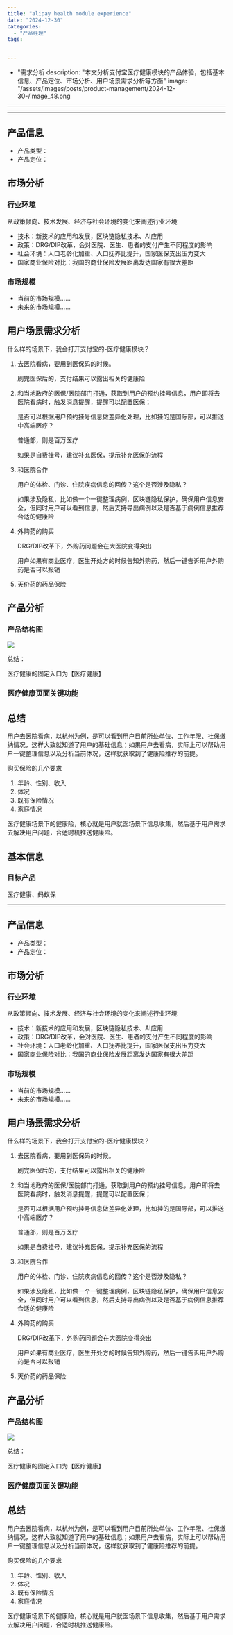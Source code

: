 ```yaml
---
title: "alipay health module experience"
date: "2024-12-30"
categories: 
  - "产品经理"
tags:


---
```


- "需求分析
description: "本文分析支付宝医疗健康模块的产品体验，包括基本信息、产品定位、市场分析、用户场景需求分析等方面"
image: "/assets/images/posts/product-management/2024-12-30-/image_48.png
---


---

## 产品信息

* 产品类型：
* 产品定位：

## 市场分析

### 行业环境

从政策倾向、技术发展、经济与社会环境的变化来阐述行业环境

* 技术：新技术的应用和发展，区块链隐私技术、AI应用
* 政策：DRG/DIP改革，会对医院、医生、患者的支付产生不同程度的影响
* 社会环境：人口老龄化加重、人口抚养比提升，国家医保支出压力变大
* 国家商业保险对比：我国的商业保险发展距离发达国家有很大差距

### 市场规模

* 当前的市场规模......
* 未来的市场规模......

## 用户场景需求分析

什么样的场景下，我会打开支付宝的-医疗健康模块？

1. 去医院看病，要用到医保码的时候。

   刷完医保后的，支付结果可以露出相关的健康险

2. 和当地政府的医保/医院部门打通，获取到用户的预约挂号信息，用户即将去医院看病时，触发消息提醒，提醒可以配置医保；

   是否可以根据用户预约挂号信息做差异化处理，比如挂的是国际部，可以推送中高端医疗？

   普通部，则是百万医疗

   如果是自费挂号，建议补充医保，提示补充医保的流程

3. 和医院合作

   用户的体检、门诊、住院疾病信息的回传？这个是否涉及隐私？

   如果涉及隐私，比如做一个一键整理病例，区块链隐私保护，确保用户信息安全，但同时用户可以看到信息，然后支持导出病例以及是否基于病例信息推荐合适的健康险

4. 外购药的购买

   DRG/DIP改革下，外购药问题会在大医院变得突出

   用户如果有商业医疗，医生开处方的时候告知外购药，然后一键告诉用户外购药是否可以报销

5. 天价药的药品保险

## 产品分析

### 产品结构图

![](/content/assets/images/product-management/2024-12-30-alipay-health-module-experience/image_48.png)

总结：

医疗健康的固定入口为【医疗健康】

### 医疗健康页面关键功能

## 总结

用户去医院看病，以杭州为例，是可以看到用户目前所处单位、工作年限、社保缴纳情况，这样大致就知道了用户的基础信息；如果用户去看病，实际上可以帮助用户一键整理信息以及分析当前体况，这样就获取到了健康险推荐的前提。

购买保险的几个要求

1. 年龄、性别、收入
2. 体况
3. 既有保险情况
4. 家庭情况

医疗健康场景下的健康险，核心就是用户就医场景下信息收集，然后基于用户需求去解决用户问题，合适时机推送健康险。
## 基本信息

### 目标产品
医疗健康、蚂蚁保

---

## 产品信息

* 产品类型：
* 产品定位：

## 市场分析

### 行业环境

从政策倾向、技术发展、经济与社会环境的变化来阐述行业环境

* 技术：新技术的应用和发展，区块链隐私技术、AI应用
* 政策：DRG/DIP改革，会对医院、医生、患者的支付产生不同程度的影响
* 社会环境：人口老龄化加重、人口抚养比提升，国家医保支出压力变大
* 国家商业保险对比：我国的商业保险发展距离发达国家有很大差距

### 市场规模

* 当前的市场规模......
* 未来的市场规模......

## 用户场景需求分析

什么样的场景下，我会打开支付宝的-医疗健康模块？

1. 去医院看病，要用到医保码的时候。

   刷完医保后的，支付结果可以露出相关的健康险

2. 和当地政府的医保/医院部门打通，获取到用户的预约挂号信息，用户即将去医院看病时，触发消息提醒，提醒可以配置医保；

   是否可以根据用户预约挂号信息做差异化处理，比如挂的是国际部，可以推送中高端医疗？

   普通部，则是百万医疗

   如果是自费挂号，建议补充医保，提示补充医保的流程

3. 和医院合作

   用户的体检、门诊、住院疾病信息的回传？这个是否涉及隐私？

   如果涉及隐私，比如做一个一键整理病例，区块链隐私保护，确保用户信息安全，但同时用户可以看到信息，然后支持导出病例以及是否基于病例信息推荐合适的健康险

4. 外购药的购买

   DRG/DIP改革下，外购药问题会在大医院变得突出

   用户如果有商业医疗，医生开处方的时候告知外购药，然后一键告诉用户外购药是否可以报销

5. 天价药的药品保险

## 产品分析

### 产品结构图

![](/content/assets/images/product-management/2024-12-30-alipay-health-module-experience/image_48.png)

总结：

医疗健康的固定入口为【医疗健康】

### 医疗健康页面关键功能

## 总结

用户去医院看病，以杭州为例，是可以看到用户目前所处单位、工作年限、社保缴纳情况，这样大致就知道了用户的基础信息；如果用户去看病，实际上可以帮助用户一键整理信息以及分析当前体况，这样就获取到了健康险推荐的前提。

购买保险的几个要求

1. 年龄、性别、收入
2. 体况
3. 既有保险情况
4. 家庭情况

医疗健康场景下的健康险，核心就是用户就医场景下信息收集，然后基于用户需求去解决用户问题，合适时机推送健康险。